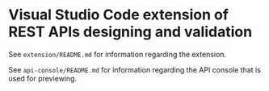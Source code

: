# Visual Studio Code extension of REST APIs designing and validation

See `extension/README.md` for information regarding the extension.

See `api-console/README.md` for information regarding the API console that is used for previewing.
